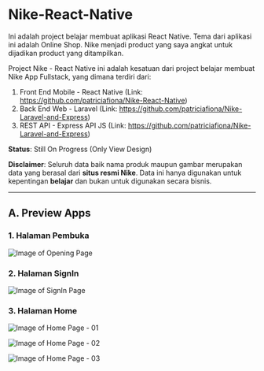 # Nike-React-Native

Ini adalah project belajar membuat aplikasi React Native. Tema dari aplikasi ini adalah Online Shop. Nike menjadi product yang saya angkat untuk dijadikan product yang ditampilkan.

Project Nike - React Native ini adalah kesatuan dari project belajar membuat Nike App Fullstack, yang dimana terdiri dari:
1. Front End Mobile - React Native
(Link: https://github.com/patriciafiona/Nike-React-Native)
2. Back End Web - Laravel
(Link: https://github.com/patriciafiona/Nike-Laravel-and-Express)
3. REST API - Express API JS
(Link: https://github.com/patriciafiona/Nike-Laravel-and-Express)

**Status**: Still On Progress (Only View Design)

**Disclaimer**: Seluruh data baik nama produk maupun gambar merupakan data yang berasal dari **situs resmi Nike**. Data ini hanya digunakan untuk kepentingan **belajar** dan bukan untuk digunakan secara bisnis.

---------------------------------------------------------------------------------------------------------------------------------

## A. Preview Apps
### 1. Halaman Pembuka
![Image of Opening Page](https://github.com/patriciafiona/Nike-React-Native/blob/master/Dokumentasi%20-%20React%20Native/Opening.PNG)
### 2. Halaman SignIn
![Image of SignIn Page](https://github.com/patriciafiona/Nike-React-Native/blob/master/Dokumentasi%20-%20React%20Native/Sign%20In.PNG)
### 3. Halaman Home
![Image of Home Page - 01](https://github.com/patriciafiona/Nike-React-Native/blob/master/Dokumentasi%20-%20React%20Native/Home-01.PNG)

![Image of Home Page - 02](https://github.com/patriciafiona/Nike-React-Native/blob/master/Dokumentasi%20-%20React%20Native/Home-02.PNG)

![Image of Home Page - 03](https://github.com/patriciafiona/Nike-React-Native/blob/master/Dokumentasi%20-%20React%20Native/Home-03.PNG)
